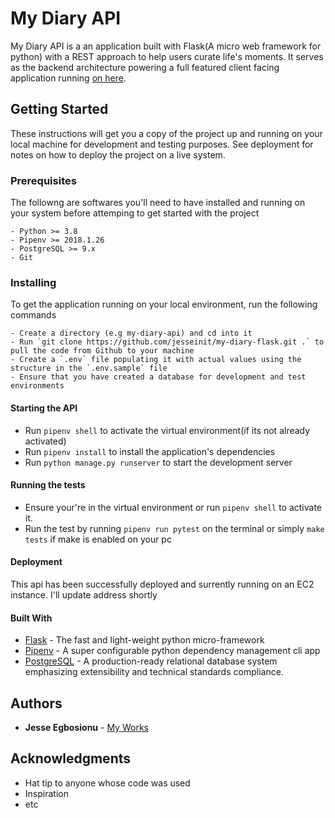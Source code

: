 # My Diary API

My Diary API is a an application built with Flask(A micro web framework for python) with a REST approach to help users curate life's moments. It serves as the backend architecture powering a full featured client facing application running [on here](https://diaryly.herokuapp.com).

## Getting Started

These instructions will get you a copy of the project up and running on your local machine for development and testing purposes. See deployment for notes on how to deploy the project on a live system.

### **Prerequisites**

The followng are softwares you'll need to have installed and running on your system before attemping to get started with the project

```
- Python >= 3.8
- Pipenv >= 2018.1.26
- PostgreSQL >= 9.x
- Git
```

### **Installing**

To get the application running on your local environment, run the following commands

```
- Create a directory (e.g my-diary-api) and cd into it
- Run `git clone https://github.com/jesseinit/my-diary-flask.git .` to pull the code from Github to your machine
- Create a `.env` file populating it with actual values using the structure in the `.env.sample` file
- Ensure that you have created a database for development and test environments
```

#### Starting the API

- Run `pipenv shell` to activate the virtual environment(if its not already activated)
- Run `pipenv install` to install the application's dependencies
- Run `python manage.py runserver` to start the development server

#### Running the tests

- Ensure your're in the virtual environment or run `pipenv shell` to activate it.
- Run the test by running `pipenv run pytest` on the terminal or simply `make tests` if make is enabled on your pc

#### Deployment

This api has been successfully deployed and surrently running on an EC2 instance. I'll update address shortly

#### Built With

- [Flask](https://palletsprojects.com/p/flask/) - The fast and light-weight python micro-framework
- [Pipenv](https://pipenv-fork.readthedocs.io/) - A super configurable python dependency management cli app
- [PostgreSQL](https://www.postgresql.org/) - A production-ready relational database system emphasizing extensibility and technical standards compliance.

## Authors

- **Jesse Egbosionu** - [My Works](https://github.com/jesseinit)

## Acknowledgments

- Hat tip to anyone whose code was used
- Inspiration
- etc
